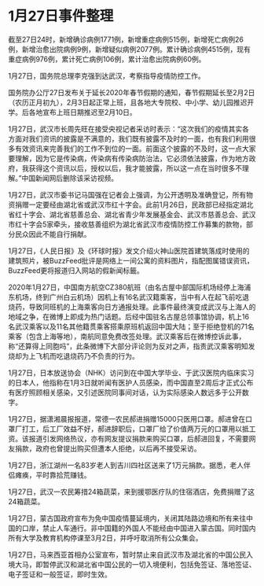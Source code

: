 # 1月27日事件整理

截至27日24时，新增确诊病例1771例，新增重症病例515例，新增死亡病例26例，新增治愈出院病例9例，新增疑似病例2077例。累计确诊病例4515例，现有重症病例976例，累计死亡病例106例，累计治愈出院病例60例。

1月27日，国务院总理李克强到达武汉，考察指导疫情防控工作。

国务院办公厅27日发布关于延长2020年春节假期的通知，春节假期延长至2月2日（农历正月初九），2月3日起正常上班，且各地大专院校、中小学、幼儿园推迟开学。后各地宣布上班日期推迟至2月10日。

1月27日，武汉市长周先旺在接受央视记者采访时表示：“这次我们的疫情其实各方面对我们资讯的披露是不满意的，我们既有披露不及时的一面，也有我们利用很多有效资讯来完善我们的工作不到位的一面。前面这个披露的不及时，这一点大家要理解，因为它是传染病，传染病有传染病防治法，它必须依法披露，作为地方政府，我获得这个资讯以后，授权以后，我才能披露，所以这一点在当时很多不理解。”中国新闻网后删除该采访视频。

1月27日，武汉市委书记马国强在记者会上强调，为公开透明及准确登记，所有物资捐赠一定要经由湖北省或武汉市红十字会。此前1月26日，民政部已经指定湖北省红十字会、湖北省慈善总会、湖北省青少年发展基金会、武汉市慈善总会、武汉市红十字会5家牵头，接收慈善组织为湖北省武汉市疫情防控工作募集的款物，部分民众因此不能自行捐献。

1月27日，《人民日报》及《环球时报》发文介绍火神山医院首建筑落成时使用的建筑照片，被BuzzFeed批评是网络上一间公寓的资料图片，指配图属错误资讯，BuzzFeed更将报道归入网站的假新闻标籤。

2020年1月27日，中国南方航空CZ380航班（由名古屋中部国际机场经停上海浦东机场，终到广州白云机场）因机上有16名武汉籍乘客，当中有人在起飞前吃退烧药，导致同班机的上海乘客向日方通报处理。此事件最终演变成武汉与上海人的地域之争，在微博上即成为热门话题。后经中国驻名古屋总领事馆协调，机上16名武汉乘客以及11名其他籍贯乘客搭乘原班机返回中国大陆；至于拒绝登机的71名乘客（包含上海等地），南航同意免费改签处理。武汉乘客后在微博控诉此事，称“还算得上同胞吗”，此条微博下大部分评论则为反对之声，指责武汉乘客明知发烧却为上飞机而吃退烧药乃不负责的行为。

1月27日，日本放送协会（NHK）访问到在中国大学毕业、于武汉医院内临床实习的日本人，他指称在1月3日就听闻有医护人员感染，而中国直至2周后才正式公布有医疗照顾相关感染，又引述医院同事间对话，认为实际感染人数远多于公开数字。

1月27日，据潇湘晨报报道，常德一农民郝进捐赠15000只医用口罩。郝进曾在口罩厂打工，后工厂效益不好，郝进辞职后，口罩厂给了价值两万元的口罩用以抵工资。该报道引发网络热议，亦有网友提议捐款来购买口罩，后郝进回复，不需要网友捐款，政府也曾提出购买但遭本人拒绝，以后再不接受采访。

1月27日，浙江湖州一名83岁老人到吉川四社区送来了1万元捐款。据悉，老人伴侣瘫痪，平时靠拾荒赚钱。

1月27日，武汉一农民筹措24箱蔬菜，来到援鄂医疗队的住宿酒店，免费捐赠了这24箱蔬菜。

1月27日，蒙古国政府宣布为免中国疫情蔓延境内，关闭其陆路边境和所有来往中国的口岸，禁止人车通行。非中国籍的外国人不能经由中国进入蒙古国。同时国内所有大学及教育机构停课至3月2日，并呼吁取消所有公众集会。

1月27日，马来西亚首相办公室宣布，暂时禁止来自武汉市及湖北省的中国公民入境大马，即暂停武汉和湖北省中国公民的一切入境便利，包括免签证、落地签证、电子签证和一般签证，即时生效。
